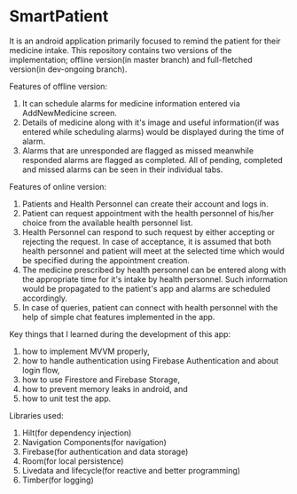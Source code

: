 # SmartPatient
It is an android application primarily focused to remind the patient for their medicine intake.
This repository contains two versions of the implementation; offline version(in master branch) and full-fletched version(in dev-ongoing branch).

Features of offline version:
1. It can schedule alarms for medicine information entered via AddNewMedicine screen. 
2. Details of medicine along with it's image and useful information(if was entered while scheduling alarms) would be displayed during the time of alarm.
3. Alarms that are unresponded are flagged as missed meanwhile responded alarms are flagged as completed. All of pending, completed and missed alarms can be seen in their individual tabs.

Features of online version:
1. Patients and Health Personnel can create their account and logs in.
2. Patient can request appointment with the health personnel of his/her choice from the available health personnel list.
3. Health Personnel can respond to such request by either accepting or rejecting the request. In case of acceptance, it is assumed that both health personnel and patient will meet at the selected time which would be specified during the appointment creation.
4. The medicine prescribed by health personnel can be entered along with the appropriate time for it's intake by health personnel. Such information would be propagated to the patient's app and alarms are scheduled accordingly.
5. In case of queries, patient can connect with health personnel with the help of simple chat features implemented in the app.

Key things that I learned during the development of this app:
1. how to implement MVVM properly,
2. how to handle authentication using Firebase Authentication and about login flow,
3. how to use Firestore and Firebase Storage,
4. how to prevent memory leaks in android, and
5. how to unit test the app.

Libraries used:
1. Hilt(for dependency injection)
2. Navigation Components(for navigation)
3. Firebase(for authentication and data storage)
4. Room(for local persistence)
5. Livedata and lifecycle(for reactive and better programming)
6. Timber(for logging)
